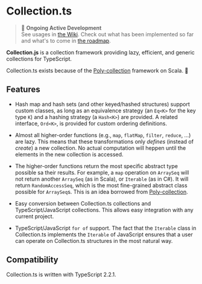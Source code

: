 # Collection.ts

> 🚧 __Ongoing Active Development__  
> See usages in [the Wiki](https://github.com/jyuhuan/collection-ts/wiki/Usage-Highlights). Check out what has been implemented so far and what's to come in [the roadmap](https://github.com/jyuhuan/collection-ts/wiki/Roadmap).

__Collection.js__ is a collection framework providing lazy, efficient, and generic collections for TypeScript. 



Collection.ts exists because of the [Poly-collection](https://github.com/ctongfei/poly-collection) framework on Scala. 🌹


## Features

- Hash map and hash sets (and other keyed/hashed structures) support custom classes, as long as an equivalence strategy (an `Eq<K>` for the key type `K`) and a hashing strategy (a `Hash<K>`) are provided. A related interface, `Ord<K>`, is provided for custom ordering definitions. 

- Almost all higher-order functions (e.g., `map`, `flatMap`, `filter`, `reduce`, ...) are lazy. This means that these transformations only _defines_ (instead of _create_) a new collection. No actual computation will heppen until the elements in the new collection is accessed.

- The higher-order functions return the most specific abstract type possible sa their results. For example, a `map` operation on `ArraySeq` will not return another `ArraySeq` (as in Scala), or `Iterable` (as in C#). It will return `RandomAccessSeq`, which is the most fine-grained abstract class possible for `ArraySeq`s. This is an idea borrowed from [Poly-collection](https://github.com/ctongfei/poly-collection). 

- Easy conversion between Collection.ts collections and TypeScript/JavaScript collections. This allows easy integration with any current project. 

- TypeScript/JavaScript `for of` support. The fact that the `Iterable` class in Collection.ts implements the `Iterable` of JavaScript ensures that a user can operate on Collection.ts structures in the most natural way. 

## Compatibility

Collection.ts is written with TypeScript 2.2.1.

